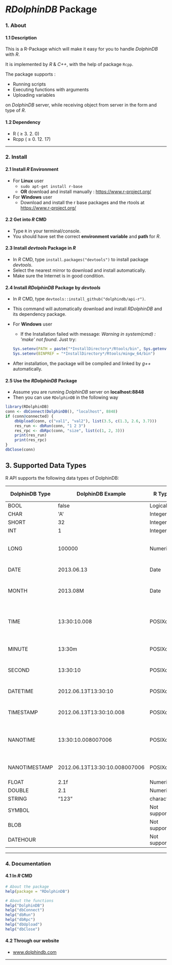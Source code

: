 # _RDolphinDB_ Package

### 1. About

#### 1.1 Description

This is a R-Package which will make it easy for you to handle _DolphinDB_ with _R_.

It is implemented by _R_ & _C++_, with the help of package `Rcpp`.

The package supports :

* Running scripts
* Executing functions with arguments
* Uploading variables

on _DolphinDB_ server, while receiving object from server in the form and type of _R_.

#### 1.2 Dependency

* R ( ≥ 3. 2. 0)
* Rcpp ( ≥ 0. 12. 17)

---

### 2. Install

#### 2.1 Install _R_ Environment

* For __Linux__ user
  * `sudo apt-get install r-base`
  * __OR__ download and install manually : https://www.r-project.org/
* For __Windows__ user
  * Download and install the r base packages and the rtools at https://www.r-project.org/

#### 2.2 Get into _R_ CMD

* Type `R` in your terminal/console.
* You should have set the correct __environment variable__ and __path__ for _R_.

#### 2.3 Install _devtools_ Package in _R_

* In _R_ CMD, type `install.packages("devtools")` to install package _devtools_.
* Select the nearest mirror to download and install automatically.
* Make sure the Internet is in good condition.

#### 2.4 Install _RDolphinDB_ Package by _devtools_

* In _R_ CMD, type `devtools::install_github("dolphindb/api-r")`.
* This command will automatically download and install _RDolphinDB_ and its dependency package.
* For __Windows__ user
  * If the Installation failed with message: *Warning in system(cmd) : 'make' not found*. Just try: 
  
  ```R
  Sys.setenv(PATH = paste("*InstallDirectory*/Rtools/bin", Sys.getenv("PATH"), sep=";"))
  Sys.setenv(BINPREF = "*InstallDirectory*/Rtools/mingw_64/bin") 
  ```
  
* After installation, the package will be compiled and linked by _g++_ automatically.

#### 2.5 Use the _RDolphinDB_ Package

* Assume you are running _DolphinDB_ server on __localhost:8848__
* Then you can use `RDolphinDB` in the following way

```R
library(RDolphinDB)
conn <- dbConnect(DolphinDB(), "localhost", 8848)
if (conn@connected) {
    dbUpload(conn, c("val1", "val2"), list(3.5, c(1.3, 2.6, 3.7)))
    res_run <- dbRun(conn, "1 2 3")
    res_rpc <- dbRpc(conn, "size", list(c(1, 2, 3)))
    print(res_run)
    print(res_rpc)
}
dbClose(conn)
```

## 3. Supported Data Types

R API supports the following data types of DolphinDB:

| DolphinDB Type | DolphinDB Example | R Type | R Example | Description |
|---|---|---|---|---|
| BOOL | false | Logical | FALSE |   |
| CHAR | 'A' | Integer | 65 |   |
| SHORT | 32 | Integer | 32 |   |
| INT | 1 | Integer | 1 |   |
| LONG | 100000 | Numeric | 10000 | The maximum integer in R is 2147483647 |
| DATE | 2013.06.13 | Date | 2013-06-13 |   |
| MONTH | 2013.08M | Date | 2013-08-01 | The first day of the specified month |
| TIME | 13:30:10.008 | POSIXct | 1970-01-01 13:30:10 | The specified timestamp on 1970.01.01 (accurate to seconds) |
| MINUTE | 13:30m | POSIXct | 1970-01-01 13:30:00 | The specified timestamp on 1970.01.01 |
| SECOND | 13:30:10 | POSIXct | 1970-01-01 13:30:10 | The specified timestamp on 1970.01.01 |
| DATETIME | 2012.06.13T13:30:10 | POSIXct | 2012-06-13 13:30:10 |   |
| TIMESTAMP | 2012.06.13T13:30:10.008 | POSIXct | 2012-06-13 13:30:10 |   |
| NANOTIME | 13:30:10.008007006 | POSIXct | 1970-01-01 13:30:10 | The specified timestamp on 1970.01.01 (accurate to seconds) |
| NANOTIMESTAMP | 2012.06.13T13:30:10.008007006 | POSIXct | 2012-06-13 13:30:10 |   |
| FLOAT | 2.1f | Numeric | 2.1 |   |
| DOUBLE | 2.1 | Numeric | 2.1 |   |
| STRING | “123” | character | “123” |   |
| SYMBOL |   | Not supported |   |   |
| BLOB |   | Not supported |   |   |
| DATEHOUR |   | Not supported |   |   |

---
### 4. Documentation

#### 4.1 In _R_ CMD

```R
# About the package
help(package = "RDolphinDB")

# About the functions
help("DolphinDB")
help("dbConnect")
help("dbRun")
help("dbRpc")
help("dbUpload")
help("dbClose")
```

#### 4.2 Through our website

* www.dolphindb.com

---

